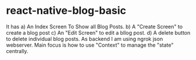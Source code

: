 # react-native-blog-basic
It has a) An Index Screen To Show all Blog Posts. b) A "Create Screen" to create a blog post c) An "Edit Screen" to edit a bllog post. d) A delete button to delete individual blog posts.
As backend I am using ngrok json webserver.
Main focus is how to use "Context" to manage the "state" centrally.
